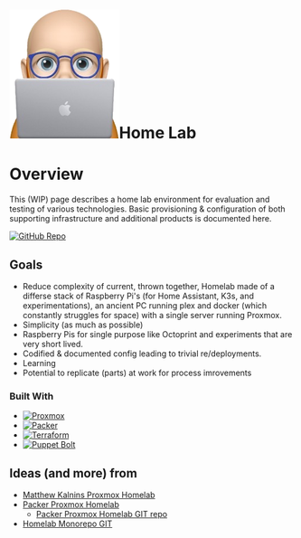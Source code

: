 <!-- PROJECT SHIELDS -->
<!--
*** I'm using markdown "reference style" links for readability.
*** Reference links are enclosed in brackets [ ] instead of parentheses ( ).
*** See the bottom of this document for the declaration of the reference variables
*** for contributors-url, forks-url, etc. This is an optional, concise syntax you may use.
*** https://www.markdownguide.org/basic-syntax/#reference-style-links
-->

# ![vlot](./docs/images/vlot.png)Home Lab

# Overview

This (WIP) page describes a home lab environment for evaluation and testing of various technologies. Basic provisioning & configuration of both supporting infrastructure and additional products is documented here.

[![GitHub Repo][GitHub-Img]][GitHub-Url]

## Goals

- Reduce complexity of current, thrown together, Homelab made of a differse stack of Raspberry Pi's (for Home Assistant, K3s, and experimentations), an ancient PC running plex and docker (which constantly struggles for space) with a single server running Proxmox.
- Simplicity (as much as possible)
- Raspberry Pis for single purpose like Octoprint and experiments that are very short lived.
- Codified & documented config leading to trivial re/deployments.
- Learning
- Potential to replicate (parts) at work for process imrovements

### Built With

* [![Proxmox][Proxmox-Img]][Proxmox-Url]
* [![Packer][Packer-Img]][Packer-Url]
* [![Terraform][Terraform-Img]][Terraform-Url]
* [![Puppet Bolt][Bolt-Img]][Bolt-url]

## Ideas (and more) from

- [Matthew Kalnins Proxmox Homelab](https://matthewkalnins.com/posts/home-lab-setup-part-1-proxmox-cloud-init/)
- [Packer Proxmox Homelab](https://cloudalbania.com/posts/2022-01-homelab-with-proxmox-and-packer/)
  - [Packer Proxmox Homelab GIT repo](https://gitlab.com/cloudalbania/packer-proxmox-lab.git)
- [Homelab Monorepo GIT](https://github.com/clayshek/homelab-monorepo)


<!-- MARKDOWN LINKS & IMAGES -->
<!-- https://www.markdownguide.org/basic-syntax/#reference-style-links -->
[GitHub-Url]: https://github.com/Vlot-Ltd/homelab
[GitHub-Img]: https://img.shields.io/badge/GitHub-20232A?style=for-the-badge&logo=github
[Bolt-Img]: https://img.shields.io/badge/Puppet_Bolt-20232A?style=for-the-badge&logo=puppet&logoColor=lightgreen
[Bolt-Url]: https://www.puppet.com/docs/bolt/latest/bolt.html
[K3s-Img]: https://img.shields.io/badge/K3s-20232A?style=for-the-badge&logo=k3s
[K3s-Url]: https://k3s.io
[Packer-Img]: https://img.shields.io/badge/Packer-20232A?style=for-the-badge&logo=packer
[Packer-Url]: https://proxmox.com/en/proxmox-ve
[Plex-Img]: https://img.shields.io/badge/Plex_Media_Server-20232A?style=for-the-badge&logo=plex
[Plex-Url]: https://plex.tv
[Proxmox-Img]: https://img.shields.io/badge/Proxmox-20232A?style=for-the-badge&logo=proxmox
[Proxmox-Url]: https://proxmox.com/en/proxmox-ve
[PuppetEnterprise-Img]: https://img.shields.io/badge/Puppet_Enterprise-20232A?style=for-the-badge&logo=puppet
[PuppetEnterprise-Url]: https://www.puppet.com/products/puppet-enterprise
[Terraform-Img]: https://img.shields.io/badge/terraform-20232A?style=for-the-badge&logo=terraform&logoColor=blueviolet
[Terraform-Url]: https://proxmox.com/en/proxmox-ve
[TrueNas-Img]: https://img.shields.io/badge/TrueNAS-20232A?style=for-the-badge&logo=truenas
[TrueNas-Url]: https://www.truenas.com